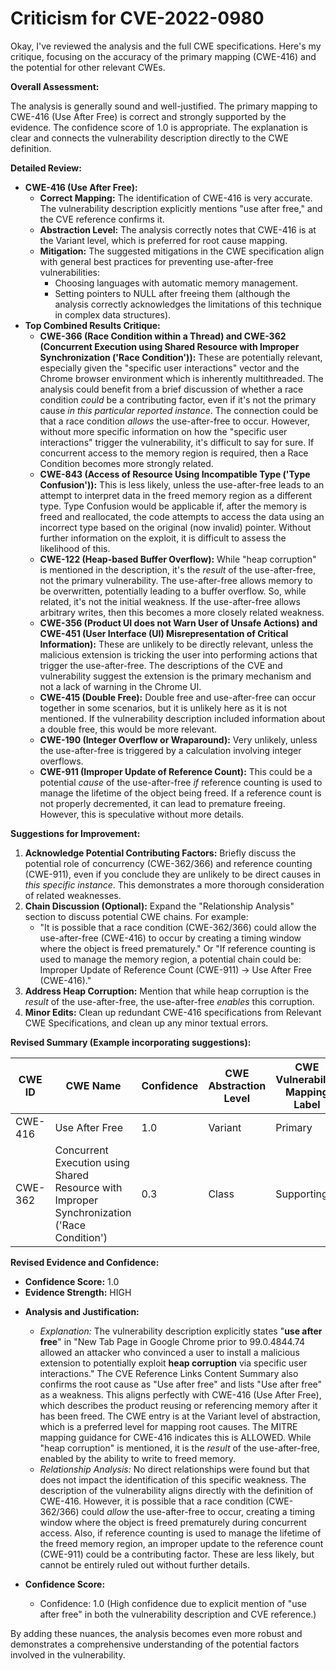 # Criticism for CVE-2022-0980

Okay, I've reviewed the analysis and the full CWE specifications. Here's my critique, focusing on the accuracy of the primary mapping (CWE-416) and the potential for other relevant CWEs.

**Overall Assessment:**

The analysis is generally sound and well-justified. The primary mapping to CWE-416 (Use After Free) is correct and strongly supported by the evidence. The confidence score of 1.0 is appropriate. The explanation is clear and connects the vulnerability description directly to the CWE definition.

**Detailed Review:**

*   **CWE-416 (Use After Free):**
    *   **Correct Mapping:** The identification of CWE-416 is very accurate. The vulnerability description explicitly mentions "use after free," and the CVE reference confirms it.
    *   **Abstraction Level:** The analysis correctly notes that CWE-416 is at the Variant level, which is preferred for root cause mapping.
    *   **Mitigation:** The suggested mitigations in the CWE specification align with general best practices for preventing use-after-free vulnerabilities:
        *   Choosing languages with automatic memory management.
        *   Setting pointers to NULL after freeing them (although the analysis correctly acknowledges the limitations of this technique in complex data structures).
*   **Top Combined Results Critique:**
    *   **CWE-366 (Race Condition within a Thread) and CWE-362 (Concurrent Execution using Shared Resource with Improper Synchronization ('Race Condition')):** These are potentially relevant, especially given the "specific user interactions" vector and the Chrome browser environment which is inherently multithreaded.  The analysis could benefit from a brief discussion of whether a race condition *could* be a contributing factor, even if it's not the primary cause *in this particular reported instance*.  The connection could be that a race condition *allows* the use-after-free to occur. However, without more specific information on how the "specific user interactions" trigger the vulnerability, it's difficult to say for sure.  If concurrent access to the memory region is required, then a Race Condition becomes more strongly related.
    *   **CWE-843 (Access of Resource Using Incompatible Type ('Type Confusion')):** This is less likely, unless the use-after-free leads to an attempt to interpret data in the freed memory region as a different type. Type Confusion would be applicable if, after the memory is freed and reallocated, the code attempts to access the data using an incorrect type based on the original (now invalid) pointer.  Without further information on the exploit, it is difficult to assess the likelihood of this.
    *   **CWE-122 (Heap-based Buffer Overflow):** While "heap corruption" is mentioned in the description, it's the *result* of the use-after-free, not the primary vulnerability. The use-after-free allows memory to be overwritten, potentially leading to a buffer overflow. So, while related, it's not the initial weakness. If the use-after-free allows arbitrary writes, then this becomes a more closely related weakness.
    *   **CWE-356 (Product UI does not Warn User of Unsafe Actions) and CWE-451 (User Interface (UI) Misrepresentation of Critical Information):** These are unlikely to be directly relevant, unless the malicious extension is tricking the user into performing actions that trigger the use-after-free. The descriptions of the CVE and vulnerability suggest the extension is the primary mechanism and not a lack of warning in the Chrome UI.
    *   **CWE-415 (Double Free):** Double free and use-after-free can occur together in some scenarios, but it is unlikely here as it is not mentioned. If the vulnerability description included information about a double free, this would be more relevant.
    *   **CWE-190 (Integer Overflow or Wraparound):** Very unlikely, unless the use-after-free is triggered by a calculation involving integer overflows.
    *   **CWE-911 (Improper Update of Reference Count):** This could be a potential *cause* of the use-after-free *if* reference counting is used to manage the lifetime of the object being freed. If a reference count is not properly decremented, it can lead to premature freeing. However, this is speculative without more details.

**Suggestions for Improvement:**

1.  **Acknowledge Potential Contributing Factors:** Briefly discuss the potential role of concurrency (CWE-362/366) and reference counting (CWE-911), even if you conclude they are unlikely to be direct causes in *this specific instance*. This demonstrates a more thorough consideration of related weaknesses.
2.  **Chain Discussion (Optional):** Expand the "Relationship Analysis" section to discuss potential CWE chains. For example:
    *   "It is possible that a race condition (CWE-362/366) could allow the use-after-free (CWE-416) to occur by creating a timing window where the object is freed prematurely." Or "If reference counting is used to manage the memory region, a potential chain could be: Improper Update of Reference Count (CWE-911) -> Use After Free (CWE-416)."
3.  **Address Heap Corruption:** Mention that while heap corruption is the *result* of the use-after-free, the use-after-free *enables* this corruption.
4.  **Minor Edits:** Clean up redundant CWE-416 specifications from Relevant CWE Specifications, and clean up any minor textual errors.

**Revised Summary (Example incorporating suggestions):**

| CWE ID | CWE Name | Confidence | CWE Abstraction Level | CWE Vulnerability Mapping Label | CWE-Vulnerability Mapping Notes |
|---|---|---|---|---|---|
| CWE-416 | Use After Free | 1.0 | Variant | Primary | Allowed |
| CWE-362 | Concurrent Execution using Shared Resource with Improper Synchronization ('Race Condition') | 0.3 | Class | Supporting | Allowed-with-Review | Potential factor if a race condition allows the UAF to occur. |

**Revised Evidence and Confidence:**

*   **Confidence Score:** 1.0
*   **Evidence Strength:** HIGH

- **Analysis and Justification:**
  - *Explanation:* The vulnerability description explicitly states "**use after free**" in "New Tab Page in Google Chrome prior to 99.0.4844.74 allowed an attacker who convinced a user to install a malicious extension to potentially exploit **heap corruption** via specific user interactions." The CVE Reference Links Content Summary also confirms the root cause as "Use after free" and lists "Use after free" as a weakness. This aligns perfectly with CWE-416 (Use After Free), which describes the product reusing or referencing memory after it has been freed. The CWE entry is at the Variant level of abstraction, which is a preferred level for mapping root causes. The MITRE mapping guidance for CWE-416 indicates this is ALLOWED. While "heap corruption" is mentioned, it is the *result* of the use-after-free, enabled by the ability to write to freed memory.
  - *Relationship Analysis:* No direct relationships were found but that does not impact the identification of this specific weakness. The description of the vulnerability aligns directly with the definition of CWE-416. However, it is possible that a race condition (CWE-362/366) could *allow* the use-after-free to occur, creating a timing window where the object is freed prematurely during concurrent access. Also, if reference counting is used to manage the lifetime of the freed memory region, an improper update to the reference count (CWE-911) could be a contributing factor. These are less likely, but cannot be entirely ruled out without further details.

- **Confidence Score:**
  - Confidence: 1.0 (High confidence due to explicit mention of "use after free" in both the vulnerability description and CVE reference.)

By adding these nuances, the analysis becomes even more robust and demonstrates a comprehensive understanding of the potential factors involved in the vulnerability.